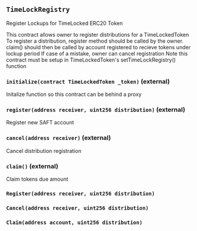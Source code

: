 ## `TimeLockRegistry`

Register Lockups for TimeLocked ERC20 Token


This contract allows owner to register distributions for a TimeLockedToken
To register a distribution, register method should be called by the owner.
claim() should then be called by account registered to recieve tokens under lockup period
If case of a mistake, owner can cancel registration
Note this contract must be setup in TimeLockedToken's setTimeLockRegistry() function


### `initialize(contract TimeLockedToken _token)` (external)



Initalize function so this contract can be behind a proxy


### `register(address receiver, uint256 distribution)` (external)



Register new SAFT account


### `cancel(address receiver)` (external)



Cancel distribution registration


### `claim()` (external)



Claim tokens due amount


### `Register(address receiver, uint256 distribution)`





### `Cancel(address receiver, uint256 distribution)`





### `Claim(address account, uint256 distribution)`





